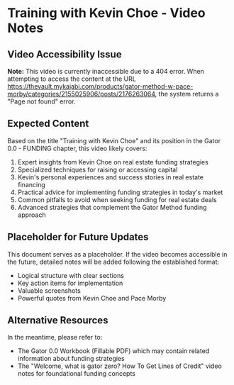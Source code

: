 # Training with Kevin Choe - Video Notes

## Video Accessibility Issue

**Note:** This video is currently inaccessible due to a 404 error. When attempting to access the content at the URL https://thevault.mykajabi.com/products/gator-method-w-pace-morby/categories/2155025906/posts/2176263064, the system returns a "Page not found" error.

## Expected Content

Based on the title "Training with Kevin Choe" and its position in the Gator 0.0 - FUNDING chapter, this video likely covers:

1. Expert insights from Kevin Choe on real estate funding strategies
2. Specialized techniques for raising or accessing capital
3. Kevin's personal experiences and success stories in real estate financing
4. Practical advice for implementing funding strategies in today's market
5. Common pitfalls to avoid when seeking funding for real estate deals
6. Advanced strategies that complement the Gator Method funding approach

## Placeholder for Future Updates

This document serves as a placeholder. If the video becomes accessible in the future, detailed notes will be added following the established format:
- Logical structure with clear sections
- Key action items for implementation
- Valuable screenshots
- Powerful quotes from Kevin Choe and Pace Morby

## Alternative Resources

In the meantime, please refer to:
- The Gator 0.0 Workbook (Fillable PDF) which may contain related information about funding strategies
- The "Welcome, what is gator zero? How To Get Lines of Credit" video notes for foundational funding concepts
